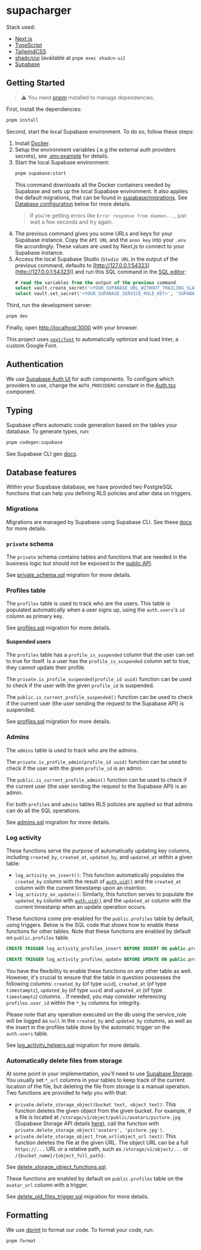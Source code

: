 # supacharger

Stack used:

- [Next.js](https://nextjs.org/)
- [TypeScript](https://www.typescriptlang.org/)
- [TailwindCSS](https://tailwindcss.com/)
- [shadcn/ui](https://ui.shadcn.com/) (available at `pnpm exec shadcn-ui`)
- [Supabase](https://supabase.com/)

## Getting Started

> ⚠️ You need [pnpm](https://pnpm.io/) installed to manage dependencies.

First, install the dependencies:

```bash
pnpm install
```

Second, start the local Supabase environment. To do so, follow these steps:

1. Install [Docker](https://www.docker.com/).
2. Setup the environment variables (.e.g the external auth providers secrets), see [.env.example](./.env.example) for details.
3. Start the local Supabase environment:
   ```bash
   pnpm supabase:start
   ```
   This command downloads all the Docker containers needed by Supabase and sets up the local Supabase environment. It also applies the default migrations, that can be found in [supabase/migrations](./supabase/migrations). See [Database configuration](#database-configuration) below for more details.
   > If you're getting errors like `Error response from daemon...`, just wait a few seconds and try again.
4. The previous command gives you some URLs and keys for your Supabase instance. Copy the `API URL` and the `anon key` into your `.env` file accordingly. These values are used by Next.js to connect to your Supabase instance.
5. Access the local Supabase Studio (`Studio URL` in the output of the previous command, defaults to [http://127.0.0.1:54323](http://127.0.0.1:54323)) and run this SQL command in the [SQL editor](http://127.0.0.1:54323/project/default/sql):
   ```sql
   # read the variables from the output of the previous command
   select vault.create_secret('<YOUR_SUPABASE_URL_WITHOUT_TRAILING_SLASH>', 'SUPABASE_URL');
   select vault.set_secret('<YOUR_SUPABASE_SERVICE_ROLE_KEY>', 'SUPABASE_SERVICE_ROLE_KEY');
   ```

Third, run the development server:

```bash
pnpm dev
```

Finally, open [http://localhost:3000](http://localhost:3000) with your browser.

This project uses [`next/font`](https://nextjs.org/docs/basic-features/font-optimization) to automatically optimize and load Inter, a custom Google Font.

## Authentication

We use [Supabase Auth UI](https://github.com/supabase/auth-ui) for auth components. To configure which providers to use, change the `AUTH_PROVIDERS` constant in the [Auth.tsx](./src/components/Auth.tsx) component.

## Typing

Supabase offers automatic code generation based on the tables your database. To generate types, run:

```bash
pnpm codegen:supabase
```

See Supabase CLI gen [docs](https://supabase.com/docs/reference/cli/supabase-gen-types).

## Database features

Within your Supabase database, we have provided two PostgreSQL functions that can help you defining RLS policies and alter data on triggers.

### Migrations

Migrations are managed by Supabase using Supabase CLI. See these [docs](https://supabase.com/docs/guides/cli/local-development) for more details.

### `private` schema

The `private` schema contains tables and functions that are needed in the business logic but should not be exposed to the [public API](https://supabase.com/docs/guides/api).

See [private_schema.sql](./supabase/migrations/00000000000001_private_schema.sql) migration for more details.

### Profiles table

The `profiles` table is used to track who are the users. This table is populated automatically when a user signs up, using the `auth.users`'s `id` column as primary key.

See [profiles.sql](./supabase/migrations/00000000000002_profiles.sql) migration for more details.

#### Suspended users

The `profiles` table has a `profile_is_suspended` column that the user can set to true for itself. Is a user has the `profile_is_suspended` column set to true, they cannot update their profile.

The `private.is_profile_suspended(profile_id uuid)` function can be used to check if the user with the given `profile_id` is suspended.

The `public.is_current_profile_suspended()` function can be used to check if the current user (the user sending the request to the Supabase API) is suspended.

See [profiles.sql](./supabase/migrations/00000000000002_profiles.sql) migration for more details.

### Admins

The `admins` table is used to track who are the admins.

The `private.is_profile_admin(profile_id uuid)` function can be used to check if the user with the given `profile_id` is an admin.

The `public.is_current_profile_admin()` function can be used to check if the current user (the user sending the request to the Supabase API) is an admin.

For both `profiles` and `admins` tables RLS policies are applied so that admins can do all the SQL operations.

See [admins.sql](./supabase/migrations/00000000000003_admins.sql) migration for more details.

### Log activity

These functions serve the purpose of automatically updating key columns, including `created_by`, `created_at`, `updated_by`, and `updated_at` within a given table:

- `log_activity_on_insert()`: This function automatically populates the `created_by` column with the result of [`auth.uid()`](https://supabase.com/docs/guides/auth/row-level-security#authuid) and the `created_at` column with the current timestamp upon an insertion.
- `log_activity_on_update()`: Similarly, this function serves to populate the `updated_by` column with [`auth.uid()`](https://supabase.com/docs/guides/auth/row-level-security#authuid) and the `updated_at` column with the current timestamp when an update operation occurs.

These functions come pre-enabled for the `public.profiles` table by default, using triggers. Below is the SQL code that shows how to enable these functions for other tables. Note that these functions are enabled by default on `public.profiles` table.

```sql
CREATE TRIGGER log_activity_profiles_insert BEFORE INSERT ON public.profiles FOR EACH ROW EXECUTE FUNCTION log_activity_on_insert();

CREATE TRIGGER log_activity_profiles_update BEFORE UPDATE ON public.profiles FOR EACH ROW EXECUTE FUNCTION log_activity_on_update();
```

You have the flexibility to enable these functions on any other table as well. However, it's crucial to ensure that the table in question possesses the following columns: `created_by` (of type `uuid`), `created_at` (of type `timestamptz`), `updated_by` (of type `uuid`) and `updated_at` (of type `timestamptz`) columns. . If needed, you may consider referencing `profiles.user_id` within the `*_by` columns for integrity.

Please note that any operation executed on the db using the service_role will be logged as `null` in the `created_by` and `updated_by` columns, as well as the insert in the profiles table done by the automatic trigger on the `auth.users` table.

See [log_activity_helpers.sql](./supabase/migrations/00000000000004_log_activity_helpers.sql) migration for more details.

### Automatically delete files from storage

At some point in your implementation, you'll need to use [Supabase Storage](https://supabase.com/docs/guides/storage). You usually set `*_url` columns in your tables to keep track of the current location of the file, but deleting the file from storage is a manual operation. Two functions are provided to help you with that:

- `private.delete_storage_object(bucket text, object text)`: This function deletes the given object from the given bucket. For example, if a file is located at `/storage/v1/object/public/avatars/picture.jpg` (Supabase Storage API details [here](https://github.com/supabase/storage-api)), call the function with `private.delete_storage_object('avatars', 'picture.jpg')`.
- `private.delete_storage_object_from_url(object_url text)`: This function deletes the file at the given URL. The object URL can be a full `https://...` URL or a relative path, such as `/storage/v1/object/...` or `/{bucket_name}/{object_full_path}`.

See [delete_storage_object_functions.sql](./supabase/migrations/00000000000005_delete_storage_object_function.sql).

These functions are enabled by default on `public.profiles` table on the `avatar_url` column with a trigger.

See [delete_old_files_trigger.sql](./supabase/migrations/00000000000006_delete_old_files_triggers.sql) migration for more details.

## Formatting

We use [dprint](https://dprint.dev/) to format our code. To format your code, run:

```bash
pnpm format
```
